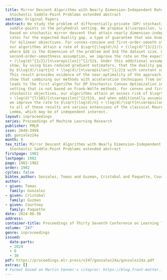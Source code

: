 ```yaml
---
title: Mirror Descent Algorithms with Nearly Dimension-Independent Rates for Differentially-Private
  Stochastic Saddle-Point Problems extended abstract
section: Original Papers
abstract: We study the problem of differentially-private (DP) stochastic (convex-concave)
  saddle-points in the polyhedral setting. We propose $(\varepsilon, \delta)$-DP algorithms
  based on stochastic mirror descent that attain nearly dimension-independent convergence
  rates for the expected duality gap, a type of guarantee that was known before only
  for bilinear objectives. For convex-concave and first-order-smooth stochastic objectives,
  our algorithms attain a rate of $\sqrt{\log(d)/n} + (\log(d)^{3/2}/[n\varepsilon])^{1/3}$,
  where $d$ is the dimension of the problem and $n$ the dataset size. Under an additional
  second-order-smoothness assumption, we improve the rate on the expected gap to $\sqrt{\log(d)/n}
  + (\log(d)^{3/2}/[n\varepsilon])^{2/5}$. Under this additional assumption, we also
  show, by using bias-reduced gradient estimators, that the duality gap is bounded
  by $\log(d)/\sqrt{n} + \log(d)/[n\varepsilon]^{1/2}$ with constant success probability.
  This result provides evidence of the near-optimality of the approach. Finally, we
  show that combining our methods with acceleration techniques from online learning
  leads to the first algorithm for DP Stochastic Convex Optimization in the polyhedral
  setting that is not based on Frank-Wolfe methods. For convex and first-order-smooth
  stochastic objectives, our algorithms attain an excess risk of $\sqrt{\log(d)/n}
  + \log(d)^{7/10}/[n\varepsilon]^{2/5}$, and when additionally assuming second-order-smoothness,
  we improve the rate to $\sqrt{\log(d)/n} + \log(d)/\sqrt{n\varepsilon}$. Instrumental
  to all of these results are various extensions of the classical Maurey Sparsification
  Lemma, which may be of independent interest.
layout: inproceedings
series: Proceedings of Machine Learning Research
publisher: PMLR
issn: 2640-3498
id: gonzalez24a
month: 0
tex_title: Mirror Descent Algorithms with Nearly Dimension-Independent Rates for Differentially-Private
  Stochastic Saddle-Point Problems extended abstract
firstpage: 1982
lastpage: 1982
page: 1982-1982
order: 1982
cycles: false
bibtex_author: Gonzalez, Tomas and Guzman, Cristobal and Paquette, Courtney
author:
- given: Tomas
  family: Gonzalez
- given: Cristobal
  family: Guzman
- given: Courtney
  family: Paquette
date: 2024-06-30
address:
container-title: Proceedings of Thirty Seventh Conference on Learning Theory
volume: '247'
genre: inproceedings
issued:
  date-parts:
  - 2024
  - 6
  - 30
pdf: https://proceedings.mlr.press/v247/gonzalez24a/gonzalez24a.pdf
extras: []
# Format based on Martin Fenner's citeproc: https://blog.front-matter.io/posts/citeproc-yaml-for-bibliographies/
---
```

